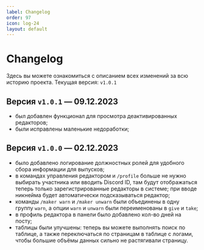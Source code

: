 ```yaml
---
label: Changelog
order: 97
icon: log-24
layout: default
---
```

# Changelog

Здесь вы можете ознакомиться с описанием всех изменений за всю историю проекта.
Текущая версия: `v1.0.1`

## Версия `v1.0.1` — 09.12.2023
- был добавлен функционал для просмотра деактивированных редакторов;
- были исправлены маленькие недоработки;

## Версия `v1.0.0` — 02.12.2023
- было добавлено логирование должностных ролей для удобного сбора информации для выпусков;
- в командах управления редактором и `/profile` больше не нужно выбирать участника или вводить Discord ID, там будут отображаться теперь только зарегистрированные редакторы в системе; при вводе никнейма будет автоматически подсказываться редактор;
- команды `/maker warn` и `/maker unwarn` были объединены в одну группу `warn`, а опции `warn` и `unwarn` были переименованы в `give` и `take`;
- в профиль редактора в панели было добавлено кол-во дней на посту;
- таблицы были улучшены: теперь вы можете выполнять поиск по таблице, а также переключаться по страницам в таблице с логами, чтобы большие объёмы данных сильно не растягивали страницу.
